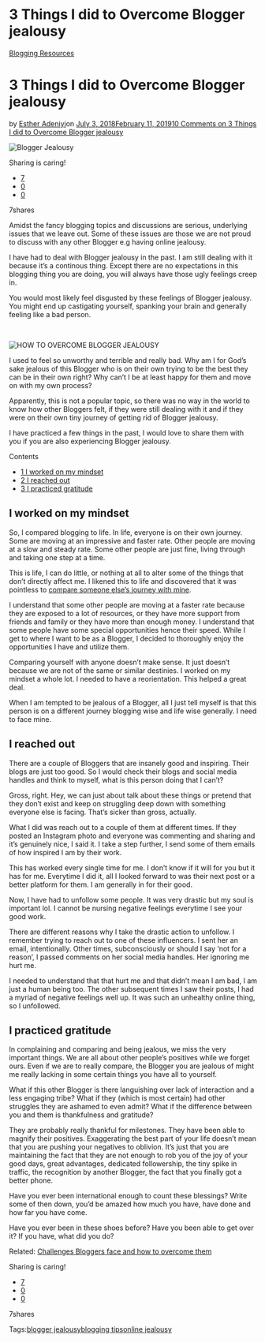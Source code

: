 # 3 Things I did to Overcome Blogger jealousy

[Blogging Resources](https://estheradeniyi.com/category/blogging-resources/)
# 3 Things I did to Overcome Blogger jealousy

by [Esther Adeniyi](https://estheradeniyi.com/author/esther-adeniyi/)on [July 3, 2018February 11, 2019](https://estheradeniyi.com/3-things-i-did-to-overcome-blogger-jealousy/)[10 Comments on 3 Things I did to Overcome Blogger jealousy](https://estheradeniyi.com/3-things-i-did-to-overcome-blogger-jealousy/#comments)

![Blogger Jealousy](images\3-Things-I-did-to-Overcome-Blogger-jealousy.png)

Sharing is caring!

- [7](https://www.facebook.com/sharer/sharer.php?u=https%3A%2F%2Festheradeniyi.com%2F3-things-i-did-to-overcome-blogger-jealousy%2F&amp;t=3%20Things%20I%20did%20to%20Overcome%20Blogger%20jealousy)
- [0](https://twitter.com/intent/tweet?text=3%20Things%20I%20did%20to%20Overcome%20Blogger%20jealousy&amp;url=https%3A%2F%2Festheradeniyi.com%2F3-things-i-did-to-overcome-blogger-jealousy%2F)
- [0](#)

7shares

Amidst the fancy blogging topics and discussions are serious, underlying issues that we leave out. Some of these issues are those we are not proud to discuss with any other Blogger e.g having online jealousy.

I have had to deal with Blogger jealousy in the past. I am still dealing with it because it&#x2019;s a continous thing. Except there are no expectations in this blogging thing you are doing, you will always have those ugly feelings creep in.

You would most likely feel disgusted by these feelings of Blogger jealousy. You might end up castigating yourself, spanking your brain and generally feeling like a bad person.

&#xA0;

![HOW TO OVERCOME BLOGGER JEALOUSY](images\HOW-TO-OVERCOME-BLOGGER-JEALOUSY.png)

I used to feel so unworthy and terrible and really bad. Why am I for God&#x2019;s sake jealous of this Blogger who is on their own trying to be the best they can be in their own right? Why can&#x2019;t I be at least happy for them and move on with my own process?

Apparently, this is not a popular topic, so there was no way in the world to know how other Bloggers felt, if they were still dealing with it and if they were on their own tiny journey of getting rid of Blogger jealousy.

I have practiced a few things in the past, I would love to share them with you if you are also experiencing Blogger jealousy.

Contents

- [1 I worked on my mindset](#I_worked_on_my_mindset)
- [2 I reached out](#I_reached_out)
- [3 I practiced gratitude](#I_practiced_gratitude)

## I worked on my mindset

So, I compared blogging to life. In life, everyone is on their own journey. Some are moving at an impressive and faster rate. Other people are moving at a slow and steady rate. Some other people are just fine, living through and taking one step at a time.

This is life, I can do little, or nothing at all to alter some of the things that don&#x2019;t directly affect me. I likened this to life and discovered that it was pointless to [compare someone else&#x2019;s journey with mine](https://estheradeniyi.com/stop-comparing-yourself-to-others/).

I understand that some other people are moving at a faster rate because they are exposed to a lot of resources, or they have more support from friends and family or they have more than enough money. I understand that some people have some special opportunities hence their speed. While I get to where I want to be as a Blogger, I decided to thoroughly enjoy the opportunities I have and utilize them.

Comparing yourself with anyone doesn&#x2019;t make sense. It just doesn&#x2019;t because we are not of the same or similar destinies. I worked on my mindset a whole lot. I needed to have a reorientation. This helped a great deal.

When I am tempted to be jealous of a Blogger, all I just tell myself is that this person is on a different journey blogging wise and life wise generally. I need to face mine.

## I reached out

There are a couple of Bloggers that are insanely good and inspiring. Their blogs are just too good. So I would check their blogs and social media handles and think to myself, what is this person doing that I can&#x2019;t?

Gross, right. Hey, we can just about talk about these things or pretend that they don&#x2019;t exist and keep on struggling deep down with something everyone else is facing. That&#x2019;s sicker than gross, actually.

What I did was reach out to a couple of them at different times. If they posted an Instagram photo and everyone was commenting and sharing and it&#x2019;s genuinely nice, I said it. I take a step further, I send some of them emails of how inspired I am by their work.

This has worked every single time for me. I don&#x2019;t know if it will for you but it has for me. Everytime I did it, all I looked forward to was their next post or a better platform for them. I am generally in for their good.

Now, I have had to unfollow some people. It was very drastic but my soul is important lol. I cannot be nursing negative feelings everytime I see your good work.

There are different reasons why I take the drastic action to unfollow. I remember trying to reach out to one of these influencers. I sent her an email, intentionally. Other times, subconsciously or should I say &#x2018;not for a reason&#x2019;, I passed comments on her social media handles. Her ignoring me hurt me.

I needed to understand that that hurt me and that didn&#x2019;t mean I am bad, I am just a human being too. The other subsequent times I saw their posts, I had a myriad of negative feelings well up. It was such an unhealthy online thing, so I unfollowed.

## I practiced gratitude

In complaining and comparing and being jealous, we miss the very important things. We are all about other people&#x2019;s positives while we forget ours. Even if we are to really compare, the Blogger you are jealous of might me really lacking in some certain things you have all to yourself.

What if this other Blogger is there languishing over lack of interaction and a less engaging tribe? What if they (which is most certain) had other struggles they are ashamed to even admit? What if the difference between you and them is thankfulness and gratitude?

They are probably really thankful for milestones. They have been able to magnify their positives. Exaggerating the best part of your life doesn&#x2019;t mean that you are pushing your negatives to oblivion. It&#x2019;s just that you are maintaining the fact that they are not enough to rob you of the joy of your good days, great advantages, dedicated followership, the tiny spike in traffic, the recognition by another Blogger, the fact that you finally got a better phone.

Have you ever been international enough to count these blessings? Write some of then down, you&#x2019;d be amazed how much you have, have done and how far you have come.

Have you ever been in these shoes before? Have you been able to get over it? If you have, what did you do?

Related: [Challenges Bloggers face and how to overcome them](https://estheradeniyi.com/5-common-challenges-bloggers-face-and-how-to-overcome-them/)

Sharing is caring!

- [7](https://www.facebook.com/sharer/sharer.php?u=https%3A%2F%2Festheradeniyi.com%2F3-things-i-did-to-overcome-blogger-jealousy%2F&amp;t=3%20Things%20I%20did%20to%20Overcome%20Blogger%20jealousy)
- [0](https://twitter.com/intent/tweet?text=3%20Things%20I%20did%20to%20Overcome%20Blogger%20jealousy&amp;url=https%3A%2F%2Festheradeniyi.com%2F3-things-i-did-to-overcome-blogger-jealousy%2F)
- [0](#)

7shares

Tags:[blogger jealousy](https://estheradeniyi.com/tag/blogger-jealousy/)[blogging tips](https://estheradeniyi.com/tag/blogging-tips/)[online jealousy](https://estheradeniyi.com/tag/online-jealousy/)